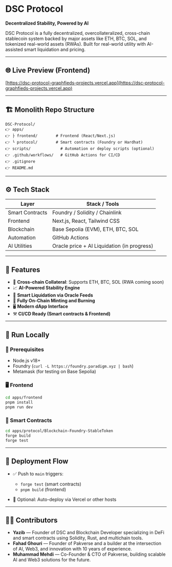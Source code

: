 # DSC Protocol

**Decentralized Stability, Powered by AI**

DSC Protocol is a fully decentralized, overcollateralized, cross-chain stablecoin system backed by major assets like ETH, BTC, SOL, and tokenized real-world assets (RWAs). Built for real-world utility with AI-assisted smart liquidation and pricing.

---

## 🌐 Live Preview (Frontend)

[https://dsc-protocol-graphfieds-projects.vercel.app](https://dsc-protocol-graphfieds-projects.vercel.app)

---

## 🏗️ Monolith Repo Structure

```
DSC-Protocol/
👉️ apps/
👉️ ├ frontend/        # Frontend (React/Next.js)
👉️ └ protocol/        # Smart contracts (Foundry or Hardhat)
👉️ scripts/             # Automation or deploy scripts (optional)
👉️ .github/workflows/   # GitHub Actions for CI/CD
👉️ .gitignore
👉️ README.md
```

---

## ⚙️ Tech Stack

| Layer           | Stack / Tools                               |
| --------------- | ------------------------------------------- |
| Smart Contracts | Foundry / Solidity / Chainlink              |
| Frontend        | Next.js, React, Tailwind CSS                |
| Blockchain      | Base Sepolia (EVM), ETH, BTC, SOL           |
| Automation      | GitHub Actions                              |
| AI Utilities    | Oracle price + AI Liquidation (in progress) |

---

## 🚀 Features

* 🔗 **Cross-chain Collateral**: Supports ETH, BTC, SOL (RWA coming soon)
* 📈 **AI-Powered Stability Engine**
* 🧠 **Smart Liquidation via Oracle Feeds**
* 🔐 **Fully On-Chain Minting and Burning**
* 🖥️ **Modern dApp Interface**
* ⚒️ **CI/CD Ready (Smart contracts & Frontend)**

---

## 🧪 Run Locally

### 🔧 Prerequisites

* Node.js v18+
* Foundry (`curl -L https://foundry.paradigm.xyz | bash`)
* Metamask (for testing on Base Sepolia)

### 🖥️ Frontend

```bash
cd apps/frontend
pnpm install
pnpm run dev
```

### 🔐 Smart Contracts

```bash
cd apps/protocol/Blockchain-Foundry-StableToken
forge build
forge test
```

---

## 🌉 Deployment Flow

* ✅ Push to `main` triggers:

  * `forge test` (smart contracts)
  * `pnpm build` (frontend)
* 🎯 Optional: Auto-deploy via Vercel or other hosts

---

## 👨‍💻 Contributors

* **Yazib** — Founder of DSC and Blockchain Developer specializing in DeFi and smart contracts using Solidity, Rust, and multichain tools.
* **Fahad Ghouri** — Founder of Pakverse and a builder at the intersection of AI, Web3, and innovation with 10 years of experience.
* **Muhammad Mehdi** — Co-Founder & CTO of Pakverse, building scalable AI and Web3 solutions for the future.


<!-- 
---

## 🏆 Built for

**[Base APAC Hackathon 2024](https://base.org/hackathons)**
*Competing in the Real-World Utility + AI track.*

--- -->
<!-- 
## 📜 License

© 2024 DSC Protocol. All rights reserved. Licensed under custom or commercial terms. Contact the team for usage or partnership.

---

> For inquiries, reach out via [Pakverse](https://www.linkedin.com/company/pakverse) -->
